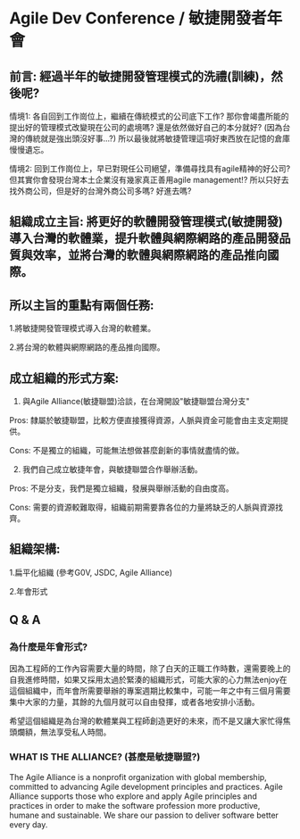 # Agile Dev Conference / 敏捷開發者年會

## 前言: 經過半年的敏捷開發管理模式的洗禮(訓練)，然後呢?

情境1: 各自回到工作崗位上，繼續在傳統模式的公司底下工作? 那你會竭盡所能的提出好的管理模式改變現在公司的處境嗎? 還是依然做好自己的本分就好? (因為台灣的傳統就是強出頭沒好事...?) 所以最後就將敏捷管理這項好東西放在記憶的倉庫慢慢遺忘。

情境2: 回到工作崗位上，早已對現任公司絕望，準備尋找具有agile精神的好公司? 但其實你會發現台灣本土企業沒有幾家真正善用agile management!? 所以只好去找外商公司，但是好的台灣外商公司多嗎? 好進去嗎? 

## 組織成立主旨: 將更好的軟體開發管理模式(敏捷開發)導入台灣的軟體業，提升軟體與網際網路的產品開發品質與效率，並將台灣的軟體與網際網路的產品推向國際。

## 所以主旨的重點有兩個任務:
1.將敏捷開發管理模式導入台灣的軟體業。

2.將台灣的軟體與網際網路的產品推向國際。

## 成立組織的形式方案:
1. 與Agile Alliance(敏捷聯盟)洽談，在台灣開設"敏捷聯盟台灣分支"

Pros: 隸屬於敏捷聯盟，比較方便直接獲得資源，人脈與資金可能會由主支定期提供。

Cons: 不是獨立的組織，可能無法想做甚麼創新的事情就盡情的做。

2. 我們自己成立敏捷年會，與敏捷聯盟合作舉辦活動。

Pros: 不是分支，我們是獨立組織，發展與舉辦活動的自由度高。

Cons: 需要的資源較難取得，組織前期需要靠各位的力量將缺乏的人脈與資源找齊。

## 組織架構:
1.扁平化組織 (參考G0V, JSDC, Agile Alliance) 

2.年會形式

## Q & A

### 為什麼是年會形式?
因為工程師的工作內容需要大量的時間，除了白天的正職工作時數，還需要晚上的自我進修時間，如果又採用太過於緊湊的組織形式，可能大家的心力無法enjoy在這個組織中，而年會所需要舉辦的專案週期比較集中，可能一年之中有三個月需要集中大家的力量，其餘的九個月就可以自由發揮，或者各地安排小活動。

希望這個組織是為台灣的軟體業與工程師創造更好的未來，而不是又讓大家忙得焦頭爛額，無法享受私人時間。

### WHAT IS THE ALLIANCE? (甚麼是敏捷聯盟?)
The Agile Alliance is a nonprofit organization with global membership, committed to advancing Agile development principles and practices. Agile Alliance supports those who explore and apply Agile principles and practices in order to make the software profession more productive, humane and sustainable. We share our passion to deliver software better every day.
